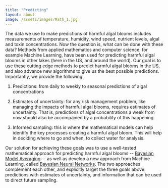 ```yaml
---
title: "Predicting"
layout: about
image: /assets/images/Math_1.jpg
---
```


The data we use to make predictions of harmful algal blooms includes
 measurements of temperature, humidity, wind speed, nutrient levels, algal and toxin concentrations. Now the question is, what can be done with these data? Methods from applied mathematics and computer science, for example Machine Learning, have been used for predicting harmful algal blooms in other lakes (here in the US, and around the world). Our goal is to use these cutting edge methods to predict harmful algal blooms in the US, and also advance new algorithms to give us the best possible predictions. Importantly, we provide the following:

1) Predictions: from daily to weekly to seasonal predictions of algal concentrations

2) Estimates of uncertainty: for any risk management problem, like managing the impacts of harmful algal blooms, requires estimates of uncertainty. That is, predictions of algal concentrations a week
from now should also be accompanied by a probability of this happening.

3) Informed sampling: this is where the mathematical models can help identify the key processes creating a harmful algal bloom. This will help in deciding where to go and
when, to collect water for analysis.

Our solution for achieving these goals was to use a well-tested mathematical approach for predicting  harmful algal blooms -- [Bayesian Model Averaging](https://docs.pymc.io/notebooks/model_averaging.html) -- as well as develop a new approach from Machine Learning, called [Bayesian Neural Networks](https://medium.com/neuralspace/bayesian-neural-network-series-post-1-need-for-bayesian-networks-e209e66b70b2). The two approaches complement each other, and explicitly target the three goals above: predictions with estimates of uncertainty, and information that can be used to direct future sampling. 






